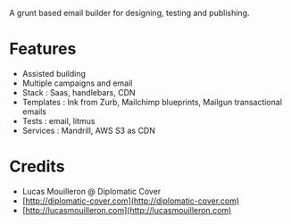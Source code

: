 A grunt based email builder for designing, testing and publishing.

# Features
- Assisted building
- Multiple campaigns and email
- Stack : Saas, handlebars, CDN
- Templates : Ink from Zurb, Mailchimp blueprints, Mailgun transactional emails
- Tests : email, litmus
- Services : Mandrill, AWS S3 as CDN

# Credits
- Lucas Mouilleron @ Diplomatic Cover
- [http://diplomatic-cover.com](http://diplomatic-cover.com)
- [http://lucasmouilleron.com](http://lucasmouilleron.com)